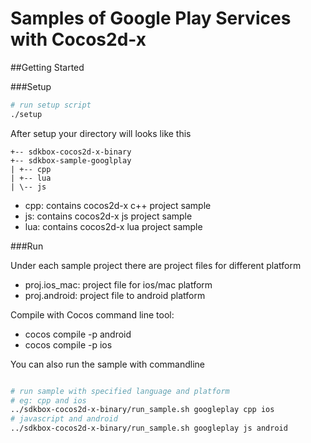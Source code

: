 # Samples of Google Play Services with Cocos2d-x 

##Getting Started

###Setup
~~~bash
# run setup script
./setup
~~~

After setup your directory will looks like this
~~~
+-- sdkbox-cocos2d-x-binary
+-- sdkbox-sample-googlplay
| +-- cpp
| +-- lua
| \-- js
~~~

* cpp: contains cocos2d-x c++ project sample
* js: contains cocos2d-x js project sample
* lua: contains cocos2d-x lua project sample

###Run

Under each sample project there are project files for different platform

* proj.ios_mac: project file for ios/mac platform
* proj.android: project file to android platform

Compile with Cocos command line tool: 
* cocos compile -p android 
* cocos compile -p ios 

You can also run the sample with commandline
~~~bash

# run sample with specified language and platform
# eg: cpp and ios
../sdkbox-cocos2d-x-binary/run_sample.sh googleplay cpp ios
# javascript and android
../sdkbox-cocos2d-x-binary/run_sample.sh googleplay js android

~~~

